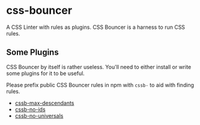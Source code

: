 # css-bouncer


A CSS Linter with rules as plugins. CSS Bouncer is a harness to run CSS rules.

## Some Plugins

CSS Bouncer by itself is rather useless. You'll need to either install or write some plugins for it to be useful.

Please prefix public CSS Bouncer rules in npm with `cssb-` to aid with finding rules.

* [cssb-max-descendants](https://github.com/dannyfritz/cssb-max-descendants)
* [cssb-no-ids](https://github.com/dannyfritz/cssb-no-ids)
* [cssb-no-universals](https://github.com/dannyfritz/cssb-no-universals)
